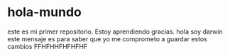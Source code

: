 # hola-mundo
este es mi primer repositorio. Estoy aprendiendo gracias.
hola soy darwin 
este mensaje es para saber que  yo me comprometo a guardar estos cambios
FFHFHHFHFHFHF
